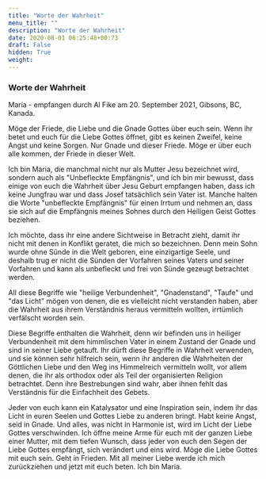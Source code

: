 ```yaml
---
title: "Worte der Wahrheit"
menu_title: ""
description: "Worte der Wahrheit"
date: 2020-08-01 06:25:48+00:73
draft: False
hidden: True
weight:
---
```

### Worte der Wahrheit

Maria - empfangen durch Al Fike am 20. September 2021, Gibsons, BC, Kanada.

Möge der Friede, die Liebe und die Gnade Gottes über euch sein. Wenn ihr betet und euch für die Liebe Gottes öffnet, gibt es keinen Zweifel, keine Angst und keine Sorgen. Nur Gnade und dieser Friede. Möge er über euch alle kommen, der Friede in dieser Welt.

Ich bin Maria, die manchmal nicht nur als Mutter Jesu bezeichnet wird, sondern auch als "Unbefleckte Empfängnis", und ich bin mir bewusst, dass einige von euch die Wahrheit über Jesu Geburt empfangen haben, dass ich keine Jungfrau war und dass Josef tatsächlich sein Vater ist. Manche halten die Worte "unbefleckte Empfängnis" für einen Irrtum und nehmen an, dass sie sich auf die Empfängnis meines Sohnes durch den Heiligen Geist Gottes beziehen.

Ich möchte, dass ihr eine andere Sichtweise in Betracht zieht, damit ihr nicht mit denen in Konflikt geratet, die mich so bezeichnen. Denn mein Sohn wurde ohne Sünde in die Welt geboren, eine einzigartige Seele, und deshalb trug er nicht die Sünden der Vorfahren seines Vaters und seiner Vorfahren und kann als unbefleckt und frei von Sünde gezeugt betrachtet werden.

All diese Begriffe wie "heilige Verbundenheit", "Gnadenstand", "Taufe" und "das Licht" mögen von denen, die es vielleicht nicht verstanden haben, aber die Wahrheit aus ihrem Verständnis heraus vermitteln wollten, irrtümlich verfälscht worden sein.

Diese Begriffe enthalten die Wahrheit, denn wir befinden uns in heiliger Verbundenheit mit dem himmlischen Vater in einem Zustand der Gnade und sind in seiner Liebe getauft. Ihr dürft diese Begriffe in Wahrheit verwenden, und sie können sehr hilfreich sein, wenn ihr anderen die Wahrheiten der Göttlichen Liebe und den Weg ins Himmelreich vermitteln wollt, vor allem denen, die ihr als orthodox oder als Teil der organisierten Religion betrachtet. Denn ihre Bestrebungen sind wahr, aber ihnen fehlt das Verständnis für die Einfachheit des Gebets.

Jeder von euch kann ein Katalysator und eine Inspiration sein, indem ihr das Licht in euren Seelen und Gottes Liebe zu anderen bringt. Habt keine Angst, seid in Gnade. Und alles, was nicht in Harmonie ist, wird im Licht der Liebe Gottes verschwinden. Ich öffne meine Arme für euch mit der ganzen Liebe einer Mutter, mit dem tiefen Wunsch, dass jeder von euch den Segen der Liebe Gottes empfängt, sich verändert und eins wird. Möge die Liebe Gottes mit euch sein. Geht in Frieden. Mit all meiner Liebe werde ich mich zurückziehen und jetzt mit euch beten. Ich bin Maria.
